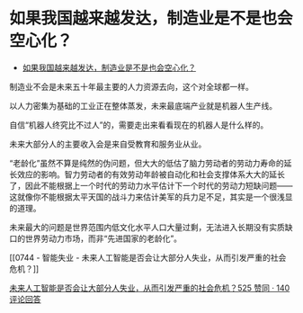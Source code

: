 # 如果我国越来越发达，制造业是不是也会空心化？

- [如果我国越来越发达，制造业是不是也会空心化？](https://www.zhihu.com/question/394028190/answer/2049281809)


制造业不会是未来五十年最主要的人力资源去向，这个对全球都一样。

以人力密集为基础的工业正在整体蒸发，未来最底端产业就是机器人生产线。

自信“机器人终究比不过人”的，需要走出来看看现在的机器人是什么样的。

未来大部分人的主要收入会是来自受教育和服务业从业。

“老龄化”虽然不算是纯然的伪问题，但大大的低估了脑力劳动者的劳动力寿命的延长效应的影响。智力劳动者的有效劳动年龄被自动化和社会支撑体系大大的延长了，因此不能根据上一个时代的劳动力水平估计下一个时代的劳动力短缺问题——这就像你不能根据太平天国的战斗力来估计美军的兵力足不足，其实是一个很浅显的道理。

未来最大的问题是世界范围内低文化水平人口大量过剩，无法进入长期没有实质缺口的世界劳动力市场，而非“先进国家的老龄化”。

[[0744 - 智能失业 - 未来人工智能是否会让大部分人失业，从而引发严重的社会危机？]]

[未来人工智能是否会让大部分人失业，从而引发严重的社会危机？525 赞同 · 140 评论回答](https://www.zhihu.com/question/316424064/answer/1738761505)

  